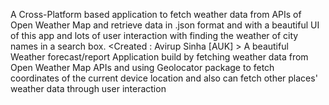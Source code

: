 A Cross-Platform based application to fetch weather data from APIs of Open Weather Map and retrieve data in .json format and with a beautiful UI of this app and lots of user interaction with finding the weather of city names in a search box.
                                                                                                                             <Created : Avirup Sinha [AUK] >
A beautiful Weather forecast/report Application build by
fetching weather data from Open Weather Map APIs and using
Geolocator package to fetch coordinates of the current device
location and also can fetch other places' weather data through user interaction
